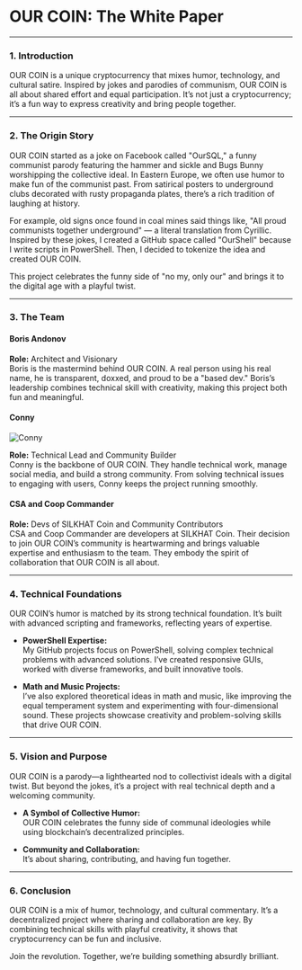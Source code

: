 # **OUR COIN: The White Paper**

---

### **1. Introduction**
OUR COIN is a unique cryptocurrency that mixes humor, technology, and cultural satire. Inspired by jokes and parodies of communism, OUR COIN is all about shared effort and equal participation. It’s not just a cryptocurrency; it’s a fun way to express creativity and bring people together.

---

### **2. The Origin Story**
OUR COIN started as a joke on Facebook called "OurSQL," a funny communist parody featuring the hammer and sickle and Bugs Bunny worshipping the collective ideal. In Eastern Europe, we often use humor to make fun of the communist past. From satirical posters to underground clubs decorated with rusty propaganda plates, there’s a rich tradition of laughing at history.

For example, old signs once found in coal mines said things like, "All proud communists together underground" — a literal translation from Cyrillic. Inspired by these jokes, I created a GitHub space called "OurShell" because I write scripts in PowerShell. Then, I decided to tokenize the idea and created OUR COIN.

This project celebrates the funny side of "no my, only our" and brings it to the digital age with a playful twist.

---

### **3. The Team**

#### **Boris Andonov**  
**Role:** Architect and Visionary  
Boris is the mastermind behind OUR COIN. A real person using his real name, he is transparent, doxxed, and proud to be a "based dev." Boris’s leadership combines technical skill with creativity, making this project both fun and meaningful.

#### **Conny**

![Conny](../design/team/conny.jpg)

**Role:** Technical Lead and Community Builder  
Conny is the backbone of OUR COIN. They handle technical work, manage social media, and build a strong community. From solving technical issues to engaging with users, Conny keeps the project running smoothly.

#### **CSA and Coop Commander**  
**Role:** Devs of SILKHAT Coin and Community Contributors  
CSA and Coop Commander are developers at SILKHAT Coin. Their decision to join OUR COIN’s community is heartwarming and brings valuable expertise and enthusiasm to the team. They embody the spirit of collaboration that OUR COIN is all about.

---

### **4. Technical Foundations**

OUR COIN’s humor is matched by its strong technical foundation. It’s built with advanced scripting and frameworks, reflecting years of expertise.

- **PowerShell Expertise:**  
   My GitHub projects focus on PowerShell, solving complex technical problems with advanced solutions. I’ve created responsive GUIs, worked with diverse frameworks, and built innovative tools.

- **Math and Music Projects:**  
   I’ve also explored theoretical ideas in math and music, like improving the equal temperament system and experimenting with four-dimensional sound. These projects showcase creativity and problem-solving skills that drive OUR COIN.

---

### **5. Vision and Purpose**

OUR COIN is a parody—a lighthearted nod to collectivist ideals with a digital twist. But beyond the jokes, it’s a project with real technical depth and a welcoming community.

- **A Symbol of Collective Humor:**  
   OUR COIN celebrates the funny side of communal ideologies while using blockchain’s decentralized principles.

- **Community and Collaboration:**  
   It’s about sharing, contributing, and having fun together.

---

### **6. Conclusion**
OUR COIN is a mix of humor, technology, and cultural commentary. It’s a decentralized project where sharing and collaboration are key. By combining technical skills with playful creativity, it shows that cryptocurrency can be fun and inclusive.

Join the revolution. Together, we’re building something absurdly brilliant.

